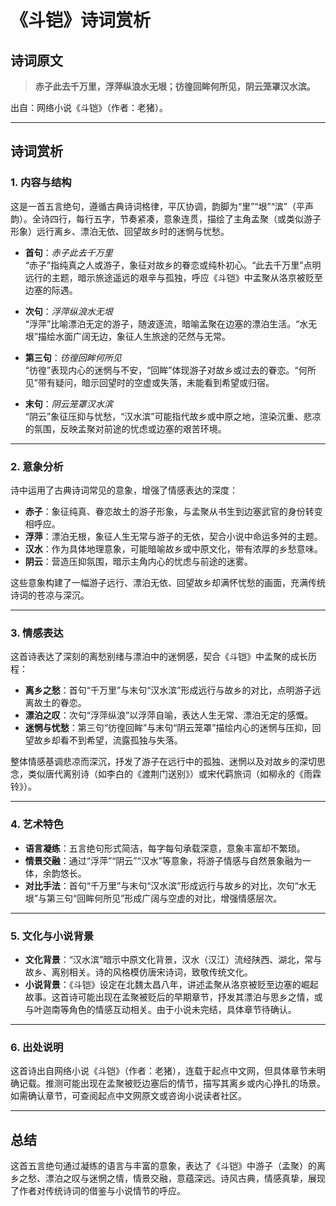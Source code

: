 # 《斗铠》诗词赏析

## 诗词原文

> **赤子此去千万里，浮萍纵浪水无垠；彷徨回眸何所见，阴云笼罩汉水滨。**

出自：网络小说《斗铠》（作者：老猪）。

---

## 诗词赏析

### 1. 内容与结构

这是一首五言绝句，遵循古典诗词格律，平仄协调，韵脚为“里”“垠”“滨”（平声韵）。全诗四行，每行五字，节奏紧凑，意象连贯，描绘了主角孟聚（或类似游子形象）远行离乡、漂泊无依、回望故乡时的迷惘与忧愁。

- **首句**：*赤子此去千万里*  
  “赤子”指纯真之人或游子，象征对故乡的眷恋或纯朴初心。“此去千万里”点明远行的主题，暗示旅途遥远的艰辛与孤独，呼应《斗铠》中孟聚从洛京被贬至边塞的际遇。

- **次句**：*浮萍纵浪水无垠*  
  “浮萍”比喻漂泊无定的游子，随波逐流，暗喻孟聚在边塞的漂泊生活。“水无垠”描绘水面广阔无边，象征人生旅途的茫然与无常。

- **第三句**：*彷徨回眸何所见*  
  “彷徨”表现内心的迷惘与不安，“回眸”体现游子对故乡或过去的眷恋。“何所见”带有疑问，暗示回望时的空虚或失落，未能看到希望或归宿。

- **末句**：*阴云笼罩汉水滨*  
  “阴云”象征压抑与忧愁，“汉水滨”可能指代故乡或中原之地，渲染沉重、悲凉的氛围，反映孟聚对前途的忧虑或边塞的艰苦环境。

---

### 2. 意象分析

诗中运用了古典诗词常见的意象，增强了情感表达的深度：

- **赤子**：象征纯真、眷恋故土的游子形象，与孟聚从书生到边塞武官的身份转变相呼应。
- **浮萍**：漂泊无根，象征人生无常与游子的无依，契合小说中命运多舛的主题。
- **汉水**：作为具体地理意象，可能暗喻故乡或中原文化，带有浓厚的乡愁意味。
- **阴云**：营造压抑氛围，暗示主角内心的忧虑与前途的迷雾。

这些意象构建了一幅游子远行、漂泊无依、回望故乡却满怀忧愁的画面，充满传统诗词的苍凉与深沉。

---

### 3. 情感表达

这首诗表达了深刻的离愁别绪与漂泊中的迷惘感，契合《斗铠》中孟聚的成长历程：

- **离乡之愁**：首句“千万里”与末句“汉水滨”形成远行与故乡的对比，点明游子远离故土的眷恋。
- **漂泊之叹**：次句“浮萍纵浪”以浮萍自喻，表达人生无常、漂泊无定的感慨。
- **迷惘与忧愁**：第三句“彷徨回眸”与末句“阴云笼罩”描绘内心的迷惘与压抑，回望故乡却看不到希望，流露孤独与失落。

整体情感基调悲凉而深沉，抒发了游子在远行中的孤独、迷惘以及对故乡的深切思念，类似唐代离别诗（如李白的《渡荆门送别》）或宋代羁旅词（如柳永的《雨霖铃》）。

---

### 4. 艺术特色

- **语言凝练**：五言绝句形式简洁，每字每句承载深意，意象丰富却不繁琐。
- **情景交融**：通过“浮萍”“阴云”“汉水”等意象，将游子情感与自然景象融为一体，余韵悠长。
- **对比手法**：首句“千万里”与末句“汉水滨”形成远行与故乡的对比，次句“水无垠”与第三句“回眸何所见”形成广阔与空虚的对比，增强情感层次。

---

### 5. 文化与小说背景

- **文化背景**：“汉水滨”暗示中原文化背景，汉水（汉江）流经陕西、湖北，常与故乡、离别相关。诗的风格模仿唐宋诗词，致敬传统文化。
- **小说背景**：《斗铠》设定在北魏太昌八年，讲述孟聚从洛京被贬至边塞的崛起故事。这首诗可能出现在孟聚被贬后的早期章节，抒发其漂泊与思乡之情，或与叶迦南等角色的情感互动相关。由于小说未完结，具体章节待确认。

---

### 6. 出处说明

这首诗出自网络小说《斗铠》（作者：老猪），连载于起点中文网，但具体章节未明确记载。推测可能出现在孟聚被贬边塞后的情节，描写其离乡或内心挣扎的场景。如需确认章节，可查阅起点中文网原文或咨询小说读者社区。

---

## 总结

这首五言绝句通过凝练的语言与丰富的意象，表达了《斗铠》中游子（孟聚）的离乡之愁、漂泊之叹与迷惘之情，情景交融，意蕴深远。诗风古典，情感真挚，展现了作者对传统诗词的借鉴与小说情节的呼应。
